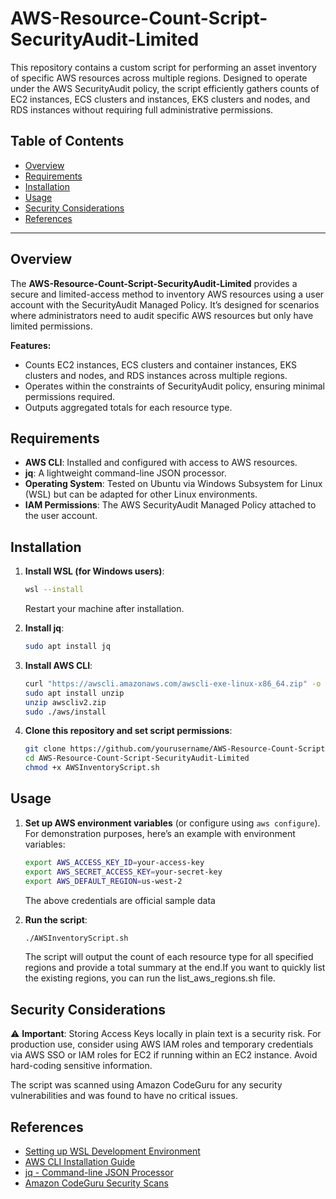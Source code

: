 # AWS-Resource-Count-Script-SecurityAudit-Limited


This repository contains a custom script for performing an asset inventory of specific AWS resources across multiple regions. Designed to operate under the AWS SecurityAudit policy, the script efficiently gathers counts of EC2 instances, ECS clusters and instances, EKS clusters and nodes, and RDS instances without requiring full administrative permissions.

## Table of Contents
- [Overview](#overview)
- [Requirements](#requirements)
- [Installation](#installation)
- [Usage](#usage)
- [Security Considerations](#security-considerations)
- [References](#references)

---

## Overview
The **AWS-Resource-Count-Script-SecurityAudit-Limited** provides a secure and limited-access method to inventory AWS resources using a user account with the SecurityAudit Managed Policy. It’s designed for scenarios where administrators need to audit specific AWS resources but only have limited permissions.

**Features:**
- Counts EC2 instances, ECS clusters and container instances, EKS clusters and nodes, and RDS instances across multiple regions.
- Operates within the constraints of SecurityAudit policy, ensuring minimal permissions required.
- Outputs aggregated totals for each resource type.

## Requirements
- **AWS CLI**: Installed and configured with access to AWS resources.
- **jq**: A lightweight command-line JSON processor.
- **Operating System**: Tested on Ubuntu via Windows Subsystem for Linux (WSL) but can be adapted for other Linux environments.
- **IAM Permissions**: The AWS SecurityAudit Managed Policy attached to the user account.

## Installation

1. **Install WSL (for Windows users)**:
    ```bash
    wsl --install
    ```
    Restart your machine after installation.

2. **Install jq**:
    ```bash
    sudo apt install jq
    ```

3. **Install AWS CLI**:
    ```bash
    curl "https://awscli.amazonaws.com/awscli-exe-linux-x86_64.zip" -o "awscliv2.zip"
    sudo apt install unzip 
    unzip awscliv2.zip
    sudo ./aws/install
    ```

4. **Clone this repository and set script permissions**:
    ```bash
    git clone https://github.com/yourusername/AWS-Resource-Count-Script-SecurityAudit-Limited.git
    cd AWS-Resource-Count-Script-SecurityAudit-Limited
    chmod +x AWSInventoryScript.sh
    ```

## Usage

1. **Set up AWS environment variables** (or configure using `aws configure`). For demonstration purposes, here’s an example with environment variables:
    ```bash
    export AWS_ACCESS_KEY_ID=your-access-key
    export AWS_SECRET_ACCESS_KEY=your-secret-key
    export AWS_DEFAULT_REGION=us-west-2
    ```
    The above credentials are official sample data

2. **Run the script**:
    ```bash
    ./AWSInventoryScript.sh
    ```
    The script will output the count of each resource type for all specified regions and provide a total summary at the end.If you want to quickly list the existing regions, you can run the list_aws_regions.sh file.

## Security Considerations

⚠️ **Important**: Storing Access Keys locally in plain text is a security risk. For production use, consider using AWS IAM roles and temporary credentials via AWS SSO or IAM roles for EC2 if running within an EC2 instance. Avoid hard-coding sensitive information.

The script was scanned using Amazon CodeGuru for any security vulnerabilities and was found to have no critical issues.

## References
- [Setting up WSL Development Environment](https://learn.microsoft.com/en-us/windows/wsl/)
- [AWS CLI Installation Guide](https://aws.amazon.com/cli/)
- [jq - Command-line JSON Processor](https://stedolan.github.io/jq/)
- [Amazon CodeGuru Security Scans](https://aws.amazon.com/codeguru/)



